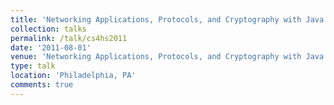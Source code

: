 ```yaml
---
title: 'Networking Applications, Protocols, and Cryptography with Java'
collection: talks
permalink: /talk/cs4hs2011
date: '2011-08-01'
venue: 'Networking Applications, Protocols, and Cryptography with Java. Google CS4HS Workshop at the University of Pennsylvania.'
type: talk
location: 'Philadelphia, PA'
comments: true
---
```


